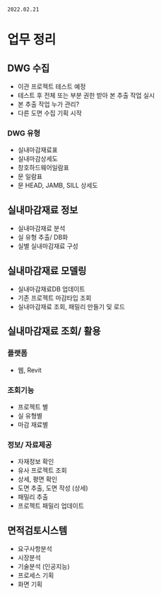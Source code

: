 `2022.02.21`

# 업무 정리
## DWG 수집
- 이관 프로젝트 테스트 예정
- 테스트 후 전체 또는 부분 권한 받아 본 추출 작업 실시
- 본 추출 작업 누가 관리?
- 다른 도면 수집 기획 시작
### DWG 유형
- 실내마감재료표
- 실내마감상세도
- 창호하드웨어일람표
- 문 일람표
- 문 HEAD, JAMB, SILL 상세도

## 실내마감재료 정보
- 실내마감재료 분석
- 실 유형 추출/ DB화
- 실별 실내마감재료 구성

## 실내마감재료 모델링
- 실내마감재료DB 업데이트
- 기존 프로젝트 마감타입 조회
- 실내마감재료 조회, 패밀리 만들기 및 로드

## 실내마감재료 조회/ 활용
### 플랫폼
- 웹, Revit
### 조회기능
- 프로젝트 별
- 실 유형별
- 마감 재료별
### 정보/ 자료제공
- 자재정보 확인
- 유사 프로젝트 조회
- 상세, 평면 확인
- 도면 추출, 도면 작성 (상세)
- 패밀리 추출
- 프로젝트 패밀리 업데이트

## 면적검토시스템
- 요구사항분석
- 시장분석
- 기술분석 (인공지능)
- 프로세스 기획
- 화면 기획 